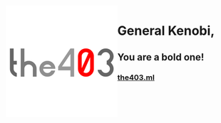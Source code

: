 <img src="the403-profile-photoV4.png" alt="Logo" width="250" height="250" align=left>

# General Kenobi, 
## You are a bold one!
### [the403.ml](https://the403.ml/)
